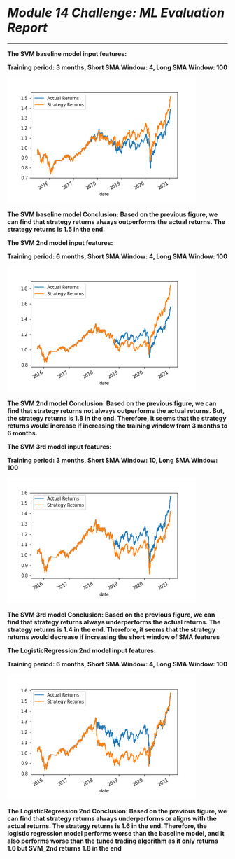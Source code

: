 # *Module 14 Challenge: ML Evaluation Report* 
---

**The SVM baseline model input features:**

**Training period: 3 months, Short SMA Window: 4, Long SMA Window: 100** 

![](Module_14_Challenge_file/Starter_Code/SVM_Baseline.png)

**The SVM baseline model Conclusion: Based on the previous figure, we can find that strategy returns always outperforms the actual returns. The strategy returns is 1.5 in the end.** 



**The SVM 2nd model input features:**

**Training period: 6 months, Short SMA Window: 4, Long SMA Window: 100** 

![](Module_14_Challenge_file/Starter_Code/SVM_2nd.png)

**The SVM 2nd model Conclusion: Based on the previous figure, we can find that strategy returns not always outperforms the actual returns. But, the strategy returns is 1.8 in the end. Therefore, it seems that the strategy returns would increase if increasing the training window from 3 months to 6 months.** 



**The SVM 3rd model input features:**

**Training period: 3 months, Short SMA Window: 10, Long SMA Window: 100** 

![](Module_14_Challenge_file/Starter_Code/SVM_3rd.png)

**The SVM 3rd model Conclusion: Based on the previous figure, we can find that strategy returns always underperforms the actual returns. The strategy returns is 1.4 in the end. Therefore, it seems that the strategy returns would decrease if increasing the short window of SMA features** 



**The LogisticRegression 2nd model input features:**

**Training period: 6 months, Short SMA Window: 4, Long SMA Window: 100** 

![](Module_14_Challenge_file/Starter_Code/LogisticRegression_2nd.png)

**The LogisticRegression 2nd Conclusion: Based on the previous figure, we can find that strategy returns always underperforms or aligns with the actual returns. The strategy returns is 1.6 in the end. Therefore, the logistic regression model performs worse than the baseline model, and it also performs worse than the tuned trading algorithm as it only returns 1.6 but SVM_2nd returns 1.8 in the end** 
